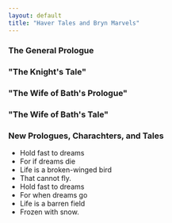 ```yaml
---
layout: default
title: "Haver Tales and Bryn Marvels"
---
```


### The General Prologue

### "The Knight's Tale"

### "The Wife of Bath's Prologue" 

### "The Wife of Bath's Tale"

### New Prologues, Charachters, and Tales 


- Hold fast to dreams
- For if dreams die
- Life is a broken-winged bird
- That cannot fly.
- Hold fast to dreams
- For when dreams go
- Life is a barren field
- Frozen with snow.
